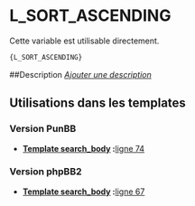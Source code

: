 # L_SORT_ASCENDING


Cette variable est utilisable directement.

```html
{L_SORT_ASCENDING}
```

##Description
[*Ajouter une description*](https://fa-tvars.appspot.com/var/L_SORT_ASCENDING)

## Utilisations dans les templates

### Version PunBB

* __[Template search_body](../tpl/var/punbb/search_body.md#readme) :__[ligne 74](../tpl/src/punbb/search_body.tpl#L74)

### Version phpBB2

* __[Template search_body](../tpl/var/subsilver/search_body.md#readme) :__[ligne 67](../tpl/src/subsilver/search_body.tpl#L67)